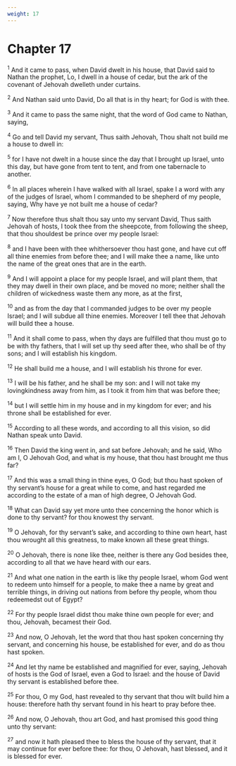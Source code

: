 ```yaml
---
weight: 17
---
```


# Chapter 17

<sup>1</sup> And it came to pass, when David dwelt in his house, that David said to Nathan the prophet, Lo, I dwell in a house of cedar, but the ark of the covenant of Jehovah dwelleth under curtains. 

<sup>2</sup> And Nathan said unto David, Do all that is in thy heart; for God is with thee. 

<sup>3</sup> And it came to pass the same night, that the word of God came to Nathan, saying, 

<sup>4</sup> Go and tell David my servant, Thus saith Jehovah, Thou shalt not build me a house to dwell in: 

<sup>5</sup> for I have not dwelt in a house since the day that I brought up Israel, unto this day, but have gone from tent to tent, and from one tabernacle to another. 

<sup>6</sup> In all places wherein I have walked with all Israel, spake I a word with any of the judges of Israel, whom I commanded to be shepherd of my people, saying, Why have ye not built me a house of cedar? 

<sup>7</sup> Now therefore thus shalt thou say unto my servant David, Thus saith Jehovah of hosts, I took thee from the sheepcote, from following the sheep, that thou shouldest be prince over my people Israel: 

<sup>8</sup> and I have been with thee whithersoever thou hast gone, and have cut off all thine enemies from before thee; and I will make thee a name, like unto the name of the great ones that are in the earth. 

<sup>9</sup> And I will appoint a place for my people Israel, and will plant them, that they may dwell in their own place, and be moved no more; neither shall the children of wickedness waste them any more, as at the first, 

<sup>10</sup> and as from the day that I commanded judges to be over my people Israel; and I will subdue all thine enemies. Moreover I tell thee that Jehovah will build thee a house. 

<sup>11</sup> And it shall come to pass, when thy days are fulfilled that thou must go to be with thy fathers, that I will set up thy seed after thee, who shall be of thy sons; and I will establish his kingdom. 

<sup>12</sup> He shall build me a house, and I will establish his throne for ever. 

<sup>13</sup> I will be his father, and he shall be my son: and I will not take my lovingkindness away from him, as I took it from him that was before thee; 

<sup>14</sup> but I will settle him in my house and in my kingdom for ever; and his throne shall be established for ever. 

<sup>15</sup> According to all these words, and according to all this vision, so did Nathan speak unto David. 

<sup>16</sup> Then David the king went in, and sat before Jehovah; and he said, Who am I, O Jehovah God, and what is my house, that thou hast brought me thus far? 

<sup>17</sup> And this was a small thing in thine eyes, O God; but thou hast spoken of thy servant’s house for a great while to come, and hast regarded me according to the estate of a man of high degree, O Jehovah God. 

<sup>18</sup> What can David say yet more unto thee concerning the honor which is done to thy servant? for thou knowest thy servant. 

<sup>19</sup> O Jehovah, for thy servant’s sake, and according to thine own heart, hast thou wrought all this greatness, to make known all these great things. 

<sup>20</sup> O Jehovah, there is none like thee, neither is there any God besides thee, according to all that we have heard with our ears. 

<sup>21</sup> And what one nation in the earth is like thy people Israel, whom God went to redeem unto himself for a people, to make thee a name by great and terrible things, in driving out nations from before thy people, whom thou redeemedst out of Egypt? 

<sup>22</sup> For thy people Israel didst thou make thine own people for ever; and thou, Jehovah, becamest their God. 

<sup>23</sup> And now, O Jehovah, let the word that thou hast spoken concerning thy servant, and concerning his house, be established for ever, and do as thou hast spoken. 

<sup>24</sup> And let thy name be established and magnified for ever, saying, Jehovah of hosts is the God of Israel, even a God to Israel: and the house of David thy servant is established before thee. 

<sup>25</sup> For thou, O my God, hast revealed to thy servant that thou wilt build him a house: therefore hath thy servant found in his heart to pray before thee. 

<sup>26</sup> And now, O Jehovah, thou art God, and hast promised this good thing unto thy servant: 

<sup>27</sup> and now it hath pleased thee to bless the house of thy servant, that it may continue for ever before thee: for thou, O Jehovah, hast blessed, and it is blessed for ever. 


